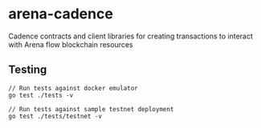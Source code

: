 # arena-cadence
Cadence contracts and client libraries for creating transactions to interact with Arena flow blockchain resources



## Testing ##
  
  ```
  // Run tests against docker emulator
  go test ./tests -v
  
  // Run tests against sample testnet deployment
  go test ./tests/testnet -v
  ```
  
## 
